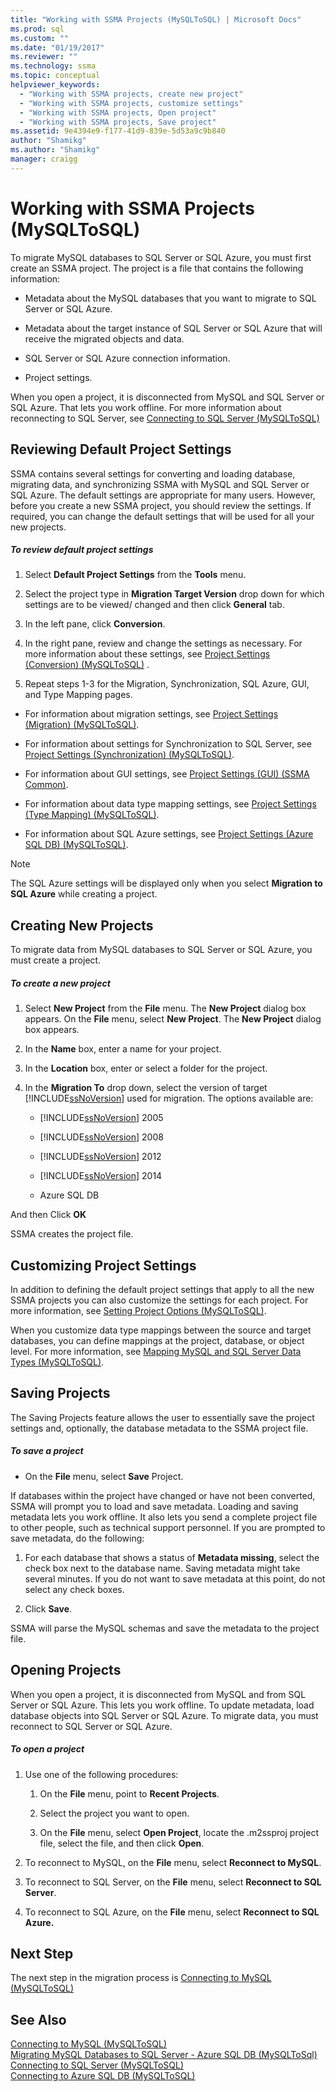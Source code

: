 ```yaml
---
title: "Working with SSMA Projects (MySQLToSQL) | Microsoft Docs"
ms.prod: sql
ms.custom: ""
ms.date: "01/19/2017"
ms.reviewer: ""
ms.technology: ssma
ms.topic: conceptual
helpviewer_keywords: 
  - "Working with SSMA projects, create new project"
  - "Working with SSMA projects, customize settings"
  - "Working with SSMA projects, Open project"
  - "Working with SSMA projects, Save project"
ms.assetid: 9e4394e9-f177-41d9-839e-5d53a9c9b840
author: "Shamikg"
ms.author: "Shamikg"
manager: craigg
---
```

# Working with SSMA Projects (MySQLToSQL)
To migrate MySQL databases to SQL Server or SQL Azure, you must first create an SSMA project. The project is a file that contains the following information:  
  
-   Metadata about the MySQL databases that you want to migrate to SQL Server or SQL Azure.  
  
-   Metadata about the target instance of SQL Server or SQL Azure that will receive the migrated objects and data.  
  
-   SQL Server or SQL Azure connection information.  
  
-   Project settings.  
  
When you open a project, it is disconnected from MySQL and SQL Server or SQL Azure. That lets you work offline. For more information about reconnecting to SQL Server, see [Connecting to SQL Server &#40;MySQLToSQL&#41;](../../ssma/mysql/connecting-to-sql-server-mysqltosql.md)  
  
## Reviewing Default Project Settings  
SSMA contains several settings for converting and loading database, migrating data, and synchronizing SSMA with MySQL and SQL Server or SQL Azure. The default settings are appropriate for many users. However, before you create a new SSMA project, you should review the settings. If required, you can change the default settings that will be used for all your new projects.  
  
##### To review default project settings  
  
1.  Select **Default Project Settings** from the **Tools** menu.  
  
2.  Select the project type in **Migration Target Version** drop down for which settings are to be viewed/ changed and then click **General** tab.  
  
3.  In the left pane, click **Conversion**.  
  
4.  In the right pane, review and change the settings as necessary. For more information about these settings, see [Project Settings &#40;Conversion&#41; &#40;MySQLToSQL&#41;](../../ssma/mysql/project-settings-conversion-mysqltosql.md) .  
  
5.  Repeat steps 1-3 for the Migration, Synchronization, SQL Azure, GUI, and Type Mapping pages.  
  
-   For information about migration settings, see [Project Settings &#40;Migration&#41; &#40;MySQLToSQL&#41;](../../ssma/mysql/project-settings-migration-mysqltosql.md).  
  
-   For information about settings for Synchronization to SQL Server, see [Project Settings &#40;Synchronization&#41; &#40;MySQLToSQL&#41;](../../ssma/mysql/project-settings-synchronization-mysqltosql.md).  
  
-   For information about GUI settings, see [Project Settings (GUI) (SSMA Common)](https://msdn.microsoft.com/cf06baf1-8714-48a3-95dc-781f6ca53693).  
  
-   For information about data type mapping settings, see [Project Settings &#40;Type Mapping&#41; &#40;MySQLToSQL&#41;](../../ssma/mysql/project-settings-type-mapping-mysqltosql.md).  
  
-   For information about SQL Azure settings, see [Project Settings &#40;Azure SQL DB&#41; &#40;MySQLToSQL&#41;](../../ssma/mysql/project-settings-azure-sql-db-mysqltosql.md).  
  
> [!NOTE]  
> The SQL Azure settings will be displayed only when you select **Migration to SQL Azure** while creating a project.  
  
## Creating New Projects  
To migrate data from MySQL databases to SQL Server or SQL Azure, you must create a project.  
  
##### To create a new project  
  
1.  Select **New Project** from the **File** menu. The **New Project** dialog box appears. On the **File** menu, select **New Project**. The **New Project** dialog box appears.  
  
2.  In the **Name** box, enter a name for your project.  
  
3.  In the **Location** box, enter or select a folder for the project.  
  
4.  In the **Migration To** drop down, select the version of target [!INCLUDE[ssNoVersion](../../includes/ssnoversion-md.md)] used for migration. The options available are:  
  
    -   [!INCLUDE[ssNoVersion](../../includes/ssnoversion-md.md)] 2005  
  
    -   [!INCLUDE[ssNoVersion](../../includes/ssnoversion-md.md)] 2008  
  
    -   [!INCLUDE[ssNoVersion](../../includes/ssnoversion-md.md)] 2012  
  
    -   [!INCLUDE[ssNoVersion](../../includes/ssnoversion-md.md)] 2014  
  
    -   Azure SQL DB  
  
And then Click **OK**  
  
SSMA creates the project file.  
  
## Customizing Project Settings  
In addition to defining the default project settings that apply to all the new SSMA projects you can also customize the settings for each project. For more information, see [Setting Project Options &#40;MySQLToSQL&#41;](../../ssma/mysql/setting-project-options-mysqltosql.md).  
  
When you customize data type mappings between the source and target databases, you can define mappings at the project, database, or object level. For more information, see [Mapping MySQL and SQL Server Data Types &#40;MySQLToSQL&#41;](../../ssma/mysql/mapping-mysql-and-sql-server-data-types-mysqltosql.md).  
  
## Saving Projects  
The Saving Projects feature allows the user to essentially save the project settings and, optionally, the database metadata to the SSMA project file.  
  
##### To save a project  
  
-   On the **File** menu, select **Save** Project.  
  
If databases within the project have changed or have not been converted, SSMA will prompt you to load and save metadata. Loading and saving metadata lets you work offline. It also lets you send a complete project file to other people, such as technical support personnel. If you are prompted to save metadata, do the following:  
  
1.  For each database that shows a status of **Metadata missing**, select the check box next to the database name. Saving metadata might take several minutes. If you do not want to save metadata at this point, do not select any check boxes.  
  
2.  Click **Save**.  
  
SSMA will parse the MySQL schemas and save the metadata to the project file.  
  
## Opening Projects  
When you open a project, it is disconnected from MySQL and from SQL Server or SQL Azure. This lets you work offline. To update metadata, load database objects into SQL Server or SQL Azure. To migrate data, you must reconnect to SQL Server or SQL Azure.  
  
##### To open a project  
  
1.  Use one of the following procedures:  
  
    1.  On the **File** menu, point to **Recent Projects**.  
  
    2.  Select the project you want to open.  
  
    3.  On the **File** menu, select **Open Project**, locate the .m2ssproj project file, select the file, and then click **Open**.  
  
2.  To reconnect to MySQL, on the **File** menu, select **Reconnect to MySQL**.  
  
3.  To reconnect to SQL Server, on the **File** menu, select **Reconnect to SQL Server**.  
  
4.  To reconnect to SQL Azure, on the **File** menu, select **Reconnect to SQL Azure.**  
  
## Next Step  
The next step in the migration process is [Connecting to MySQL &#40;MySQLToSQL&#41;](../../ssma/mysql/connecting-to-mysql-mysqltosql.md)  
  
## See Also  
[Connecting to MySQL &#40;MySQLToSQL&#41;](../../ssma/mysql/connecting-to-mysql-mysqltosql.md)  
[Migrating MySQL Databases to SQL Server - Azure SQL DB &#40;MySQLToSql&#41;](../../ssma/mysql/migrating-mysql-databases-to-sql-server-azure-sql-db-mysqltosql.md)  
[Connecting to SQL Server &#40;MySQLToSQL&#41;](../../ssma/mysql/connecting-to-sql-server-mysqltosql.md)  
[Connecting to Azure SQL DB &#40;MySQLToSQL&#41;](../../ssma/mysql/connecting-to-azure-sql-db-mysqltosql.md)  
  
